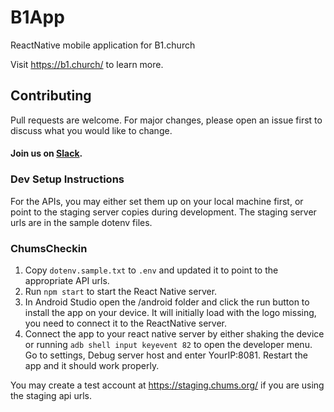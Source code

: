 # B1App
ReactNative mobile application for B1.church

Visit <a href="https://b1.church/">https://b1.church/</a> to learn more.

## Contributing
Pull requests are welcome. For major changes, please open an issue first to discuss what you would like to change.
#### Join us on [Slack](https://join.slack.com/t/livechurchsolutions/shared_invite/zt-i88etpo5-ZZhYsQwQLVclW12DKtVflg).


### Dev Setup Instructions
For the APIs, you may either set them up on your local machine first, or point to the staging server copies during development.  The staging server urls are in the sample dotenv files.

### ChumsCheckin
1. Copy `dotenv.sample.txt` to `.env` and updated it to point to the appropriate API urls. 
2. Run `npm start` to start the React Native server.
3. In Android Studio open the /android folder and click the run button to install the app on your device.  It will initially load with the logo missing, you need to connect it to the ReactNative server.
4. Connect the app to your react native server by either shaking the device or running `adb shell input keyevent 82` to open the developer menu. Go to settings, Debug server host and enter YourIP:8081.  Restart the app and it should work properly.

You may create a test account at https://staging.chums.org/ if you are using the staging api urls.
